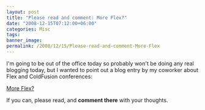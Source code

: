 ```yaml
---
layout: post
title: "Please read and comment: More Flex?"
date: "2008-12-15T07:12:00+06:00"
categories: Misc 
tags: 
banner_image: 
permalink: /2008/12/15/Please-read-and-comment-More-Flex
---
```


I'm going to be out of the office today so probably won't be doing any real blogging today, but I wanted to point out a blog entry by my coworker about Flex and ColdFusion conferences:

<a href="http://corfield.org/blog/index.cfm/do/blog.entry/entry/More_Flex">More Flex?</a>

If you can, please read, and <b>comment there</b> with your thoughts.